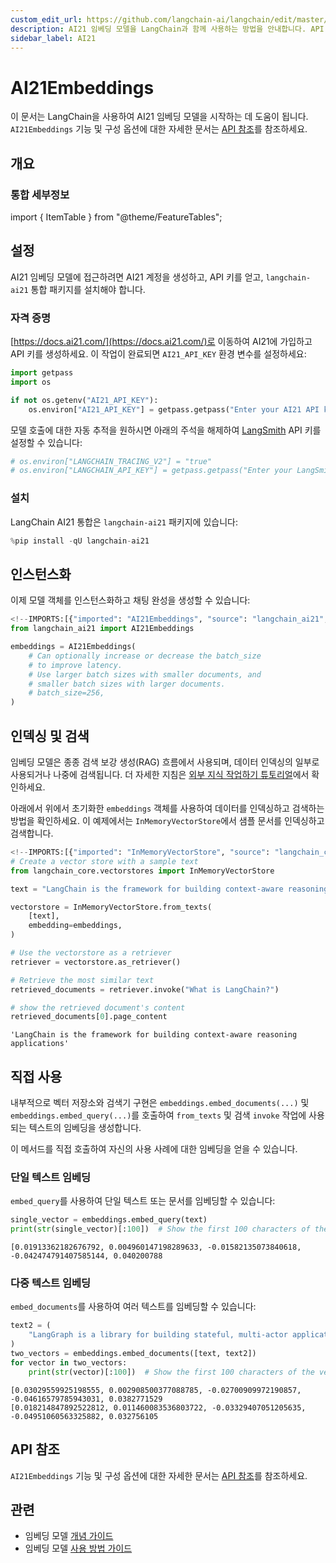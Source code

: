 ```yaml
---
custom_edit_url: https://github.com/langchain-ai/langchain/edit/master/docs/docs/integrations/text_embedding/ai21.ipynb
description: AI21 임베딩 모델을 LangChain과 함께 사용하는 방법을 안내합니다. API 키 생성 및 설정 방법에 대한 정보를 포함합니다.
sidebar_label: AI21
---
```


# AI21Embeddings

이 문서는 LangChain을 사용하여 AI21 임베딩 모델을 시작하는 데 도움이 됩니다. `AI21Embeddings` 기능 및 구성 옵션에 대한 자세한 문서는 [API 참조](https://api.python.langchain.com/en/latest/embeddings/langchain_ai21.embeddings.AI21Embeddings.html)를 참조하세요.

## 개요
### 통합 세부정보

import { ItemTable } from "@theme/FeatureTables";

<ItemTable category="text_embedding" item="AI21" />

## 설정

AI21 임베딩 모델에 접근하려면 AI21 계정을 생성하고, API 키를 얻고, `langchain-ai21` 통합 패키지를 설치해야 합니다.

### 자격 증명

[https://docs.ai21.com/](https://docs.ai21.com/)로 이동하여 AI21에 가입하고 API 키를 생성하세요. 이 작업이 완료되면 `AI21_API_KEY` 환경 변수를 설정하세요:

```python
import getpass
import os

if not os.getenv("AI21_API_KEY"):
    os.environ["AI21_API_KEY"] = getpass.getpass("Enter your AI21 API key: ")
```


모델 호출에 대한 자동 추적을 원하시면 아래의 주석을 해제하여 [LangSmith](https://docs.smith.langchain.com/) API 키를 설정할 수 있습니다:

```python
# os.environ["LANGCHAIN_TRACING_V2"] = "true"
# os.environ["LANGCHAIN_API_KEY"] = getpass.getpass("Enter your LangSmith API key: ")
```


### 설치

LangChain AI21 통합은 `langchain-ai21` 패키지에 있습니다:

```python
%pip install -qU langchain-ai21
```


## 인스턴스화

이제 모델 객체를 인스턴스화하고 채팅 완성을 생성할 수 있습니다:

```python
<!--IMPORTS:[{"imported": "AI21Embeddings", "source": "langchain_ai21", "docs": "https://api.python.langchain.com/en/latest/embeddings/langchain_ai21.embeddings.AI21Embeddings.html", "title": "AI21Embeddings"}]-->
from langchain_ai21 import AI21Embeddings

embeddings = AI21Embeddings(
    # Can optionally increase or decrease the batch_size
    # to improve latency.
    # Use larger batch sizes with smaller documents, and
    # smaller batch sizes with larger documents.
    # batch_size=256,
)
```


## 인덱싱 및 검색

임베딩 모델은 종종 검색 보강 생성(RAG) 흐름에서 사용되며, 데이터 인덱싱의 일부로 사용되거나 나중에 검색됩니다. 더 자세한 지침은 [외부 지식 작업하기 튜토리얼](/docs/tutorials/#working-with-external-knowledge)에서 확인하세요.

아래에서 위에서 초기화한 `embeddings` 객체를 사용하여 데이터를 인덱싱하고 검색하는 방법을 확인하세요. 이 예제에서는 `InMemoryVectorStore`에서 샘플 문서를 인덱싱하고 검색합니다.

```python
<!--IMPORTS:[{"imported": "InMemoryVectorStore", "source": "langchain_core.vectorstores", "docs": "https://api.python.langchain.com/en/latest/vectorstores/langchain_core.vectorstores.in_memory.InMemoryVectorStore.html", "title": "AI21Embeddings"}]-->
# Create a vector store with a sample text
from langchain_core.vectorstores import InMemoryVectorStore

text = "LangChain is the framework for building context-aware reasoning applications"

vectorstore = InMemoryVectorStore.from_texts(
    [text],
    embedding=embeddings,
)

# Use the vectorstore as a retriever
retriever = vectorstore.as_retriever()

# Retrieve the most similar text
retrieved_documents = retriever.invoke("What is LangChain?")

# show the retrieved document's content
retrieved_documents[0].page_content
```


```output
'LangChain is the framework for building context-aware reasoning applications'
```


## 직접 사용

내부적으로 벡터 저장소와 검색기 구현은 `embeddings.embed_documents(...)` 및 `embeddings.embed_query(...)`를 호출하여 `from_texts` 및 검색 `invoke` 작업에 사용되는 텍스트의 임베딩을 생성합니다.

이 메서드를 직접 호출하여 자신의 사용 사례에 대한 임베딩을 얻을 수 있습니다.

### 단일 텍스트 임베딩

`embed_query`를 사용하여 단일 텍스트 또는 문서를 임베딩할 수 있습니다:

```python
single_vector = embeddings.embed_query(text)
print(str(single_vector)[:100])  # Show the first 100 characters of the vector
```

```output
[0.01913362182676792, 0.004960147198289633, -0.01582135073840618, -0.042474791407585144, 0.040200788
```


### 다중 텍스트 임베딩

`embed_documents`를 사용하여 여러 텍스트를 임베딩할 수 있습니다:

```python
text2 = (
    "LangGraph is a library for building stateful, multi-actor applications with LLMs"
)
two_vectors = embeddings.embed_documents([text, text2])
for vector in two_vectors:
    print(str(vector)[:100])  # Show the first 100 characters of the vector
```

```output
[0.03029559925198555, 0.002908500377088785, -0.02700909972190857, -0.04616579785943031, 0.0382771529
[0.018214847892522812, 0.011460083536803722, -0.03329407051205635, -0.04951060563325882, 0.032756105
```


## API 참조

`AI21Embeddings` 기능 및 구성 옵션에 대한 자세한 문서는 [API 참조](https://api.python.langchain.com/en/latest/embeddings/langchain_ai21.embeddings.AI21Embeddings.html)를 참조하세요.

## 관련

- 임베딩 모델 [개념 가이드](/docs/concepts/#embedding-models)
- 임베딩 모델 [사용 방법 가이드](/docs/how_to/#embedding-models)